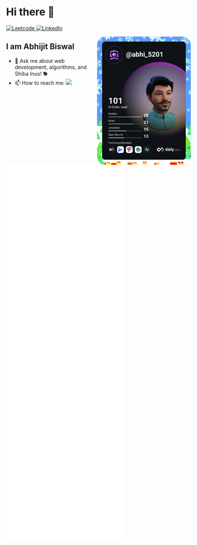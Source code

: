 # Hi there 👋

<!--
**the-supernova/the-supernova** is a ✨ _special_ ✨ repository because its `README.md` (this file) appears on your GitHub profile.

Here are some ideas to get you started:

- 🔭 I’m currently working on ...
- 🌱 I’m currently learning ...
- 👯 I’m looking to collaborate on ...
- 🤔 I’m looking for help with ...
- 💬 Ask me about ...
- 📫 How to reach me: ...
- 😄 Pronouns: ...
- ⚡ Fun fact: ...
-->

<div align="left">
  <a href="https://leetcode.com/abhi_5201/">
    <img
      src="https://img.shields.io/badge/dynamic/json?style=flat-square&labelColor=black&color=%23ffa116&label=Solved&query=solvedOverTotal&url=https%3A%2F%2Fleetcode-badge.vercel.app%2Fapi%2Fusers%2Fabhi_5201&logo=leetcode&logoColor=yellow"
      alt="Leetcode"
    />
  </a>
  <a href="https://www.linkedin.com/in/abhijit-biswal/">
    <img
      src="https://img.shields.io/static/v1?logo=linkedin&style=flat-square&color=0072b1&label=LinkedIn&message=%E2%98%86"
      alt="LinkedIn"
    />
  </a>

  <a href="https://app.daily.dev/abhi_5201"><img src="https://github.com/the-supernova/the-supernova/blob/master/devcard.svg" width="256" align="right" alt="Abhijit's Dev Card"/></a>
</div>

## I am Abhijit Biswal
- 💬 Ask me about web development, algorithms, and Shiba Inus! 🐕
- 📫 How to reach me: ![](https://dcbadge.vercel.app/api/shield/598395838628102156?style=social)

![Metrics](https://github.com/the-supernova/the-supernova/blob/master/github-metrics.svg)
